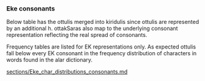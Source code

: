 ### Eke consonants

Below table has the ottulis merged into kiridulis since ottulis are
represented by an additional h. ottakSaras also map to the underlying
consonant representation reflecting the real spread of consonants.

Frequency tables are listed for EK representations only. As expected
ottulis fall below every EK consonant in the frequency distribution of
characters in words found in the alar dictionary.

[sections/Eke_char_distributions_consonants.md
](https://github.com/vwulf/ettuge/blob/master/src/main/md/kannada/sections/Eke_char_distributions_consonants.md)


